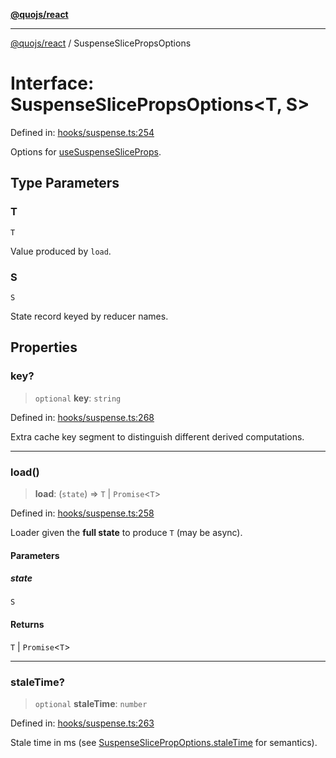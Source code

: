 [**@quojs/react**](../README.md)

***

[@quojs/react](../README.md) / SuspenseSlicePropsOptions

# Interface: SuspenseSlicePropsOptions\<T, S\>

Defined in: [hooks/suspense.ts:254](https://github.com/quojs/quojs/blob/77e60321cd9a639207281caa83e9258935b2bfc1/packages/react/src/hooks/suspense.ts#L254)

Options for [useSuspenseSliceProps](../functions/useSuspenseSliceProps.md).

## Type Parameters

### T

`T`

Value produced by `load`.

### S

`S`

State record keyed by reducer names.

## Properties

### key?

> `optional` **key**: `string`

Defined in: [hooks/suspense.ts:268](https://github.com/quojs/quojs/blob/77e60321cd9a639207281caa83e9258935b2bfc1/packages/react/src/hooks/suspense.ts#L268)

Extra cache key segment to distinguish different derived computations.

***

### load()

> **load**: (`state`) => `T` \| `Promise`\<`T`\>

Defined in: [hooks/suspense.ts:258](https://github.com/quojs/quojs/blob/77e60321cd9a639207281caa83e9258935b2bfc1/packages/react/src/hooks/suspense.ts#L258)

Loader given the **full state** to produce `T` (may be async).

#### Parameters

##### state

`S`

#### Returns

`T` \| `Promise`\<`T`\>

***

### staleTime?

> `optional` **staleTime**: `number`

Defined in: [hooks/suspense.ts:263](https://github.com/quojs/quojs/blob/77e60321cd9a639207281caa83e9258935b2bfc1/packages/react/src/hooks/suspense.ts#L263)

Stale time in ms (see [SuspenseSlicePropOptions.staleTime](SuspenseSlicePropOptions.md#staletime) for semantics).
